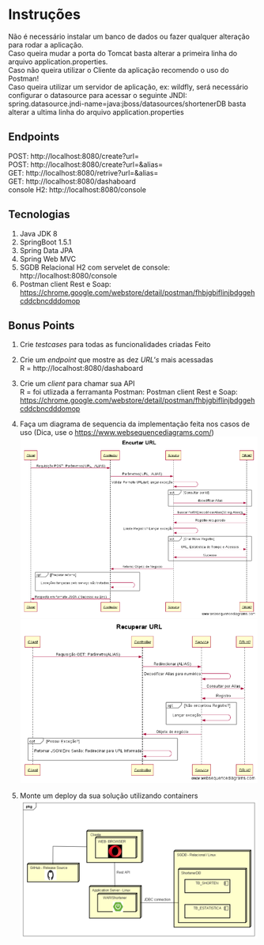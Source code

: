 # Instruções
Não é necessário instalar um banco de dados ou fazer qualquer alteração para rodar a aplicação.
<br>
Caso queira mudar a porta do Tomcat basta alterar a primeira linha do arquivo application.properties.
<br>
Caso não queira utilizar o Cliente da aplicação recomendo o uso do Postman!
<br>
Caso queira utilizar um servidor de aplicação, ex: wildfly, será necessário configurar o datasource para acessar o seguinte JNDI:
<br>
spring.datasource.jndi-name=java:jboss/datasources/shortenerDB basta alterar a ultima linha do arquivo application.properties

## Endpoints
POST: http://localhost:8080/create?url= <br>
POST: http://localhost:8080/create?url=&alias= <br>
GET: http://localhost:8080/retrive?url=&alias= <br>
GET: http://localhost:8080/dashaboard <br>
console H2: http://localhost:8080/console


## Tecnologias 
1. Java JDK 8
2. SpringBoot 1.5.1
3. Spring Data JPA
4. Spring Web MVC
5. SGDB Relacional H2 com servelet de console: http://localhost:8080/console 
6. Postman client Rest e Soap: https://chrome.google.com/webstore/detail/postman/fhbjgbiflinjbdggehcddcbncdddomop



## Bonus Points

1. Crie *testcases* para todas as funcionalidades criadas
   Feito
2. Crie um *endpoint* que mostre as dez *URL's* mais acessadas <br>R = http://localhost:8080/dashaboard

3. Crie um *client* para chamar sua API <br> R =  foi utlizada a ferramanta Postman: Postman client Rest e Soap:  https://chrome.google.com/webstore/detail/postman/fhbjgbiflinjbdggehcddcbncdddomop

4. Faça um diagrama de sequencia da implementação feita nos casos de uso (Dica, use o https://www.websequencediagrams.com/)
  ![Short URL](https://github.com/newbare/hire.me/blob/master/Shortener/src/main/resources/docs/Shorten.png)
  ![Retrive URL](https://github.com/newbare/hire.me/blob/master/Shortener/src/main/resources/docs/recuperar.png)
  
5. Monte um deploy da sua solução utilizando containers 
 ![Deploy URL](https://github.com/newbare/hire.me/blob/master/Shortener/src/main/resources/docs/Deployment%20Shortener%20API.png)

